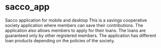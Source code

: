 # sacco_app
Sacco application for mobile and desktop
This is a savings cooperative society application where members can save their contributions. The application also allows members to apply for their loans. The loans are guaranteed only by other registered members. The application has different loan products depending on the policies of the society. 
